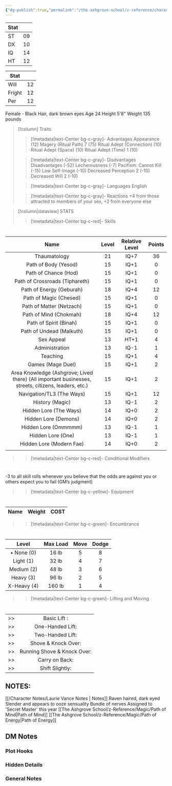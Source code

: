 ```yaml
---
{"dg-publish":true,"permalink":"/the-ashgrove-school/z-reference/characters/journeymen/laurie-vance/"}
---
```


|Stat||
|---|---|
|ST|09|
|DX|10|
|IQ|14|
|HT|12|

|Stat||
|---|---|
|Will|12|
|Fright|12|
|Per|12|

Female - Black Hair, dark brown eyes
Age 24
Height 5'8"
Weight 135 pounds

> [!column] Traits
>> [!metadata|text-Center bg-c-gray]- Advantages
>> Appearance   (12)
>> Magery (Ritual Path) 7   (75)
>> Ritual Adept (Connection)   (10)
>> Ritual Adept (Space)   (10)
>> Ritual Adept (Time) 1   (10)
>
>> [!metadata|text-Center bg-c-gray]- Disdvantages
>> Disadvantages   (-52)
>> Lecherousness   (-7)
>> Pacifism: Cannot Kill   (-15)
>> Low Self-Image   (-10)
>> Decreased Perception 2   (-10)
>> Decreased Will 2   (-10)
>
>> [!metadata|text-Center bg-c-gray]- Languages
>> English
>
>> [!metadata|text-Center bg-c-gray]- Reactions
>> +4 from those attracted to members of your sex, +2 from everyone else
>

> [!column|dataview] STATS
>> [!metadata|text-Center bg-c-red]- Skills
>> # 
|             Name             | Level | Relative Level | Points |
|:----------------------------:|:-----:|:--------------:|:------:|
|Thaumatology |21|IQ+7|36|
|Path of Body (Yesod) |15|IQ+1|0|
|Path of Chance (Hod) |15|IQ+1|0|
|Path of Crossroads (Tiphareth) |15|IQ+1|0|
|Path of Energy (Geburah) |18|IQ+4|12|
|Path of Magic (Chesed) |15|IQ+1|0|
|Path of Matter (Netzach) |15|IQ+1|0|
|Path of Mind (Chokmah) |18|IQ+4|12|
|Path of Spirit (Binah) |15|IQ+1|0|
|Path of Undead (Malkuth) |15|IQ+1|0|
|Sex Appeal |13|HT+1|4|
|Administration |13|IQ-1|1|
|Teaching |15|IQ+1|4|
|Games (Mage Duel) |15|IQ+1|2|
|Area Knowledge (Ashgrove; Lived there)  (All important businesses, streets, citizens, leaders, etc.)|15|IQ+1|2|
|Navigation/TL3 (The Ways) |15|IQ+1|12|
|History (Magic) |13|IQ-1|2|
|Hidden Lore (The Ways) |14|IQ+0|2|
|Hidden Lore (Demons) |14|IQ+0|2|
|Hidden Lore (Ommmmm) |13|IQ-1|1|
|Hidden Lore (One) |13|IQ-1|1|
|Hidden Lore (Modern Fae) |14|IQ+0|2|
|                              |       |                |        |
> 
>>[!metadata|text-Center bg-c-red]- Conditional Modifiers
>> # 
>> 
-3 to all skill rolls whenever you believe that the odds are against you or others expect you to fail (GM&#8217;s judgment)
>
>
>> [!metadata|text-Center bg-c-yellow]- Equipment
>> # 
|             Name             |  Weight | COST |
|:----------------------------:|:--------------:|:------:|
> 
>> [!metadata|text-Center bg-c-green]- Encumbrance
>> # 
|Level| Max Load | Move | Dodge|
|:---:|:---:|:---:|:---:|
|&#8226; None (0)| 16 lb|5| 8|
|Light (1)| 32 lb|4| 7|
|Medium (2)| 48 lb|3| 6|
|Heavy (3)| 96 lb|2| 5|
|X-Heavy (4)| 160 lb|1| 4|
>> 
>
>> [!metadata|text-Center bg-c-green]- Lifting and Moving
>> #
| |  |
|:--:|:--:|
>> |Basic Lift :                              |16 lb|
>> |One-Handed Lift:                   |32 lb|
>> |Two-Handed Lift:                   |128 lb|
>> |Shove & Knock Over:              |192 lb|
>> |Running Shove & Knock Over: |384 lb|
>> |Carry on Back:                        |240 lb|
>> |Shift Slightly:                          |800 lb|
>



## NOTES:
[[/Character Notes/Laurie Vance Notes \| Notes]]
Raven haired, dark eyed
Slender and appears to ooze sensuality
Bundle of nerves
Assigned to 'Secret Master' this year
[[The Ashgrove School/z-Reference/Magic/Path of Mind\|Path of Mind]]
[[The Ashgrove School/z-Reference/Magic/Path of Energy\|Path of Energy]]

## DM Notes

### Plot Hooks


### Hidden Details


### General Notes


